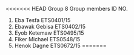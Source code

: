 <<<<<<< HEAD
    Group 8
Group members                         ID NO.

1. Eba Tesfa                          ETS0401/15
2. Ebawak Gebisa                      ETS0402/15
3. Eyob Ketemaw                       ETS0495/15
4. Fiker Michael                      ETS0548/15
5. Henok Dagne                        ETS0672/15
=======
